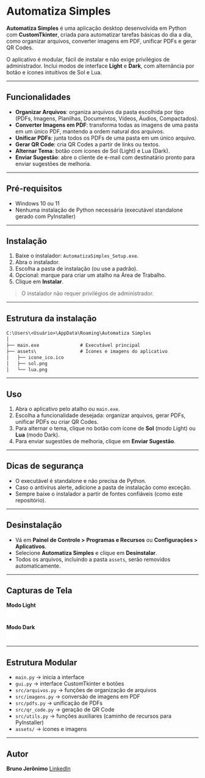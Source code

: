 # Automatiza Simples

**Automatiza Simples** é uma aplicação desktop desenvolvida em Python com **CustomTkinter**, criada para automatizar tarefas básicas do dia a dia, como organizar arquivos, converter imagens em PDF, unificar PDFs e gerar QR Codes.

O aplicativo é modular, fácil de instalar e não exige privilégios de administrador. Inclui modos de interface **Light** e **Dark**, com alternância por botão e ícones intuitivos de Sol e Lua.

---

## Funcionalidades

- **Organizar Arquivos**: organiza arquivos da pasta escolhida por tipo (PDFs, Imagens, Planilhas, Documentos, Vídeos, Áudios, Compactados).  
- **Converter Imagens em PDF**: transforma todas as imagens de uma pasta em um único PDF, mantendo a ordem natural dos arquivos.  
- **Unificar PDFs**: junta todos os PDFs de uma pasta em um único arquivo.  
- **Gerar QR Code**: cria QR Codes a partir de links ou textos.  
- **Alternar Tema**: botão com ícones de Sol (Light) e Lua (Dark).  
- **Enviar Sugestão**: abre o cliente de e-mail com destinatário pronto para enviar sugestões de melhoria.  

---

## Pré-requisitos

- Windows 10 ou 11  
- Nenhuma instalação de Python necessária (executável standalone gerado com PyInstaller)  

---

## Instalação

1. Baixe o instalador: `AutomatizaSimples_Setup.exe`.  
2. Abra o instalador.  
3. Escolha a pasta de instalação (ou use a padrão).  
4. Opcional: marque para criar um atalho na Área de Trabalho.  
5. Clique em **Instalar**.  

> O instalador não requer privilégios de administrador.  

---

## Estrutura da instalação
```text
C:\Users\<Usuário>\AppData\Roaming\Automatiza Simples
│
├── main.exe               # Executável principal
├── assets\                # Ícones e imagens do aplicativo
│   ├── icone_ico.ico
│   ├── sol.png
│   └── lua.png
```

---

## Uso

1. Abra o aplicativo pelo atalho ou `main.exe`.  
2. Escolha a funcionalidade desejada: organizar arquivos, gerar PDFs, unificar PDFs ou criar QR Codes.  
3. Para alternar o tema, clique no botão com ícone de **Sol** (modo Light) ou **Lua** (modo Dark).  
4. Para enviar sugestões de melhoria, clique em **Enviar Sugestão**.  

---

## Dicas de segurança

- O executável é standalone e não precisa de Python.  
- Caso o antivírus alerte, adicione a pasta de instalação como exceção.  
- Sempre baixe o instalador a partir de fontes confiáveis (como este repositório).  

---

## Desinstalação

- Vá em **Painel de Controle > Programas e Recursos** ou **Configurações > Aplicativos**.  
- Selecione **Automatiza Simples** e clique em **Desinstalar**.  
- Todos os arquivos, incluindo a pasta `assets`, serão removidos automaticamente.  

---

## Capturas de Tela

**Modo Light**  
![Light Theme](assets/sol.png)  

**Modo Dark**  
![Dark Theme](assets/lua.png)  

---

## Estrutura Modular

- `main.py` → inicia a interface  
- `gui.py` → interface CustomTkinter e botões  
- `src/arquivos.py` → funções de organização de arquivos  
- `src/imagens.py` → conversão de imagens em PDF  
- `src/pdfs.py` → unificação de PDFs  
- `src/qr_code.py` → geração de QR Code  
- `src/utils.py` → funções auxiliares (caminho de recursos para PyInstaller)  
- `assets/` → ícones e imagens  

---

## Autor

**Bruno Jerônimo**
[LinkedIn](https://www.linkedin.com/in/bruno-jeronimo/)
